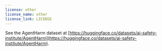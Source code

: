 ```yaml
---
license: other
license_name: other
license_link: LICENSE
---
```


See the AgentHarm dataset at [https://huggingface.co/datasets/ai-safety-institute/AgentHarm](https://huggingface.co/datasets/ai-safety-institute/AgentHarm).